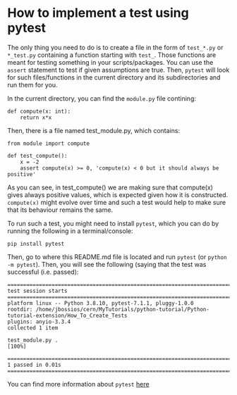# How to implement a test using pytest

The only thing you need to do is to create a file in the form of ```test_*.py``` or ```*_test.py``` containing a function starting with ```test_```. Those functions are meant for testing something in your scripts/packages. You can use the ```assert``` statement to test if given assumptions are true. Then, ```pytest``` will look for such files/functions in the current directory and its subdirectories and run them for you.

In the current directory, you can find the ```module.py``` file contining:

```
def compute(x: int):
    return x*x
```

Then, there is a file named test_module.py, which contains:

```
from module import compute

def test_compute():
    x = -2
    assert compute(x) >= 0, 'compute(x) < 0 but it should always be positive'
```

As you can see, in test_compute() we are making sure that compute(x) gives always positive values, which is expected given how it is constructed. ```compute(x)``` might evolve over time and such a test would help to make sure that its behaviour remains the same.


To run such a test, you might need to install ```pytest```, which you can do by running the following in a terminal/console:

```pip install pytest```

Then, go to where this README.md file is located and run ```pytest``` (or ```python -m pytest```). Then, you will see the following (saying that the test was successful (i.e. passed):

```
=============================================================================================== test session starts ===============================================================================================
platform linux -- Python 3.8.10, pytest-7.1.1, pluggy-1.0.0
rootdir: /home/jbossios/cern/MyTutorials/python-tutorial/Python-tutorial-extension/How_To_Create_Tests
plugins: anyio-3.3.4
collected 1 item

test_module.py .                                                                                                                                                                                            [100%]

================================================================================================ 1 passed in 0.01s ================================================================================================
```

You can find more information about ```pytest``` [here](https://docs.pytest.org/en/7.1.x/)
